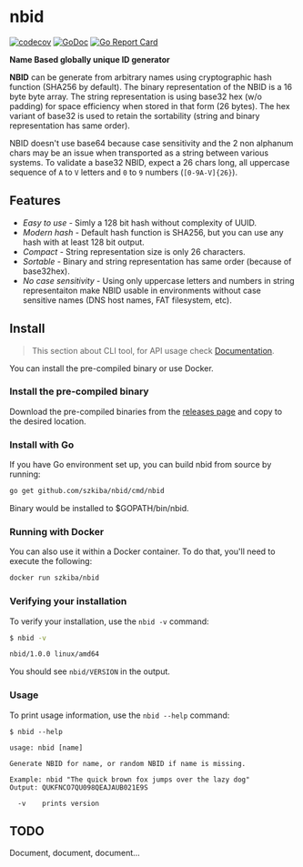 # nbid

[![codecov](https://codecov.io/gh/szkiba/nbid/branch/master/graph/badge.svg)](https://codecov.io/gh/szkiba/nbid)
[![GoDoc](https://img.shields.io/badge/pkg.go.dev-doc-blue)](http://pkg.go.dev/github.com/szkiba/nbid)
[![Go Report Card](https://goreportcard.com/badge/github.com/szkiba/nbid)](https://goreportcard.com/report/github.com/szkiba/nbid)

**Name Based globally unique ID generator**

**NBID** can be generate from arbitrary names using cryptographic hash function (SHA256 by default). The binary representation of the NBID is a 16 byte byte array. The string representation is using base32 hex (w/o padding) for space efficiency when stored in that form (26 bytes). The hex variant of base32 is used to retain the sortability (string and binary representation has same order).

NBID doesn't use base64 because case sensitivity and the 2 non alphanum chars may be an issue when transported as a string between various systems. To validate a base32 NBID, expect a 26 chars long, all uppercase sequence of `A` to `V` letters and `0` to `9` numbers (`[0-9A-V]{26}`).

## Features

- *Easy to use* - Simly a 128 bit hash without complexity of UUID.
- *Modern hash* - Default hash function is SHA256, but you can use any hash with at least 128 bit output.
- *Compact* - String representation size is only 26 characters.
- *Sortable* - Binary and string representation has same order (because of base32hex).
- *No case sensitivity* - Using only uppercase letters and numbers in string representaiton make NBID usable in environments without case sensitive names (DNS host names, FAT filesystem, etc).

## Install

> This section about CLI tool, for API usage check [Documentation](https://pkg.go.dev/github.com/szkiba/nbid).

You can install the pre-compiled binary or use Docker.

### Install the pre-compiled binary

Download the pre-compiled binaries from the [releases page](https://github.com/szkiba/nbid/releases) and
copy to the desired location.

### Install with Go

If you have Go environment set up, you can build nbid from source by running:

```sh
go get github.com/szkiba/nbid/cmd/nbid
```

Binary would be installed to $GOPATH/bin/nbid.

### Running with Docker

You can also use it within a Docker container. To do that, you'll need to
execute the following:

```sh
docker run szkiba/nbid
```

### Verifying your installation

To verify your installation, use the `nbid -v` command:

```sh
$ nbid -v

nbid/1.0.0 linux/amd64
```

You should see `nbid/VERSION` in the output.

### Usage

To print usage information, use the `nbid --help` command:

```
$ nbid --help

usage: nbid [name]

Generate NBID for name, or random NBID if name is missing.

Example: nbid "The quick brown fox jumps over the lazy dog"
Output: QUKFNCO7QU098QEAJAUB021E9S

  -v    prints version
```

## TODO

Document, document, document...
